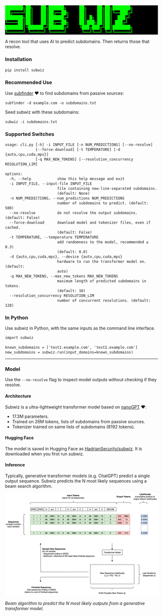<pre style="color: lime; background-color: black;">
███████╗██╗   ██╗██████╗     ██╗    ██╗██╗███████╗
██╔════╝██║   ██║██╔══██╗    ██║    ██║██║╚══███╔╝
███████╗██║   ██║██████╔╝    ██║ █╗ ██║██║  ███╔╝ 
╚════██║██║   ██║██╔══██╗    ██║███╗██║██║ ███╔╝  
███████║╚██████╔╝██████╔╝    ╚███╔███╔╝██║███████╗
╚══════╝ ╚═════╝ ╚═════╝      ╚══╝╚══╝ ╚═╝╚══════╝
</pre>

A recon tool that uses AI to predict subdomains. Then returns those that resolve.

### Installation

```pip install subwiz```

### Recommended Use

Use [subfinder](https://github.com/projectdiscovery/subfinder) ❤️ to find subdomains from passive sources:

```subfinder -d example.com -o subdomains.txt```

Seed subwiz with these subdomains:

```subwiz -i subdomains.txt```

### Supported Switches

```commandline
usage: cli.py [-h] -i INPUT_FILE [-n NUM_PREDICTIONS] [--no-resolve]
              [--force-download] [-t TEMPERATURE] [-d {auto,cpu,cuda,mps}]
              [-q MAX_NEW_TOKENS] [--resolution_concurrency RESOLUTION_LIM]

options:
  -h, --help            show this help message and exit
  -i INPUT_FILE, --input-file INPUT_FILE
                        file containing new-line-separated subdomains.
                        (default: None)
  -n NUM_PREDICTIONS, --num_predictions NUM_PREDICTIONS
                        number of subdomains to predict. (default: 500)
  --no-resolve          do not resolve the output subdomains. (default: False)
  --force-download      download model and tokenizer files, even if cached.
                        (default: False)
  -t TEMPERATURE, --temperature TEMPERATURE
                        add randomness to the model, recommended ≤ 0.3)
                        (default: 0.0)
  -d {auto,cpu,cuda,mps}, --device {auto,cpu,cuda,mps}
                        hardware to run the transformer model on. (default:
                        auto)
  -q MAX_NEW_TOKENS, --max_new_tokens MAX_NEW_TOKENS
                        maximum length of predicted subdomains in tokens.
                        (default: 10)
  --resolution_concurrency RESOLUTION_LIM
                        number of concurrent resolutions. (default: 128)

```

### In Python

Use subwiz in Python, with the same inputs as the command line interface.

```
import subwiz

known_subdomains = ['test1.example.com', 'test2.example.com']
new_subdomains = subwiz.run(input_domains=known_subdomains)
```

---
### Model

Use the `--no-resolve` flag to inspect model outputs without checking if they resolve.

#### Architecture

Subwiz is a ultra-lightweight transformer model based on [nanoGPT](https://github.com/karpathy/nanoGPT/tree/master) ❤️:

- 17.3M parameters.
- Trained on 26M tokens, lists of subdomains from passive sources.
- Tokenizer trained on same lists of subdomains (8192 tokens).

#### Hugging Face
The model is saved in Hugging Face as [HadrianSecurity/subwiz](https://huggingface.co/HadrianSecurity/subwiz).
It is downloaded when you first run subwiz.

#### Inference

Typically, generative transformer models (e.g. ChatGPT) predict a single output sequence.
Subwiz predicts the N most likely sequences using a beam search algorithm.

![Diagram of the inference algorithm](subwiz_inference.png)

*Beam algorithm to predict the N most likely outputs from a generative transformer model.*
